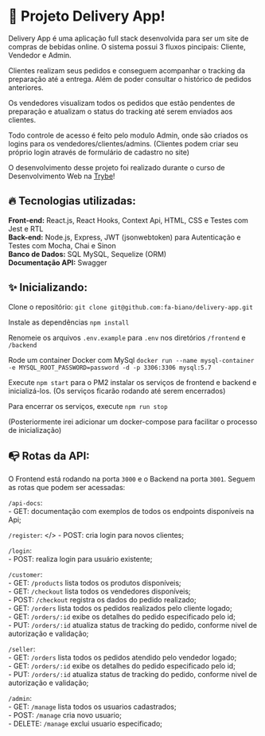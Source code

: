 # 🍻 Projeto Delivery App!

Delivery App é uma aplicação full stack desenvolvida para ser um site de compras de bebidas online.
O sistema possui 3 fluxos pincipais: Cliente, Vendedor e Admin.

Clientes realizam seus pedidos e conseguem acompanhar o tracking da preparação até a entrega. Além de poder consultar o histórico de pedidos anteriores.

Os vendedores visualizam todos os pedidos que estão pendentes de preparação e atualizam o status do tracking até serem enviados aos clientes.

Todo controle de acesso é feito pelo modulo Admin, onde são criados os logins para os vendedores/clientes/admins. (Clientes podem criar seu próprio login através de formulário de cadastro no site)

O desenvolvimento desse projeto foi realizado durante o curso de Desenvolvimento Web na [Trybe](https://www.betrybe.com/)!

## 🔥 Tecnologias utilizadas:

  **Front-end:** React.js, React Hooks, Context Api, HTML, CSS e Testes com Jest e RTL </br>
  **Back-end:** Node.js, Express, JWT (jsonwebtoken) para Autenticação e Testes com Mocha, Chai e Sinon</br>
  **Banco de Dados:** SQL MySQL, Sequelize (ORM) </br>
  **Documentação API:** Swagger
  

## ✨ Inicializando:

  Clone o repositório: `git clone git@github.com:fa-biano/delivery-app.git`

  Instale as dependências `npm install`
  
  Renomeie os arquivos `.env.example` para `.env` nos diretórios `/frontend` e `/backend`

  Rode um container Docker com MySql `docker run --name mysql-container -e MYSQL_ROOT_PASSWORD=password -d -p 3306:3306 mysql:5.7`

  Execute `npm start` para o PM2 instalar os serviços de frontend e backend e inicializá-los. (Os serviços ficarão rodando até serem encerrados)
  
  Para encerrar os serviços, execute `npm run stop`

  (Posteriormente irei adicionar um docker-compose para facilitar o processo de inicialização)

## 📭 Rotas da API:

O Frontend está rodando na porta `3000` e o Backend na porta `3001`. Seguem as rotas que podem ser acessadas:

  `/api-docs`: </br>
    - GET: documentação com exemplos de todos os endpoints disponíveis na Api; </br>

  `/register`: </>
    - POST: cria login para novos clientes; </br>

  `/login`: </br>
    - POST: realiza login para usuário existente; </br>
    
  `/customer`: </br>
    - GET: `/products` lista todos os produtos disponíveis; </br>
    - GET: `/checkout` lista todos os vendedores disponíveis; </br>
    - POST: `/checkout` registra os dados do pedido realizado; </br>
    - GET: `/orders` lista todos os pedidos realizados pelo cliente logado; </br>
    - GET: `/orders/:id` exibe os detalhes do pedido especificado pelo id; </br>
    - PUT: `/orders/:id` atualiza status de tracking do pedido, conforme nivel de autorização e validação; </br>

  `/seller`: </br>
    - GET: `/orders` lista todos os pedidos atendido pelo vendedor logado; </br>
    - GET: `/orders/:id` exibe os detalhes do pedido especificado pelo id; </br>
    - PUT: `/orders/:id` atualiza status de tracking do pedido, conforme nivel de autorização e validação; </br>

  `/admin`: </br>
    - GET: `/manage` lista todos os usuarios cadastrados; </br>
    - POST: `/manage` cria novo usuario; </br>
    - DELETE: `/manage` exclui usuario especificado; </br>
  